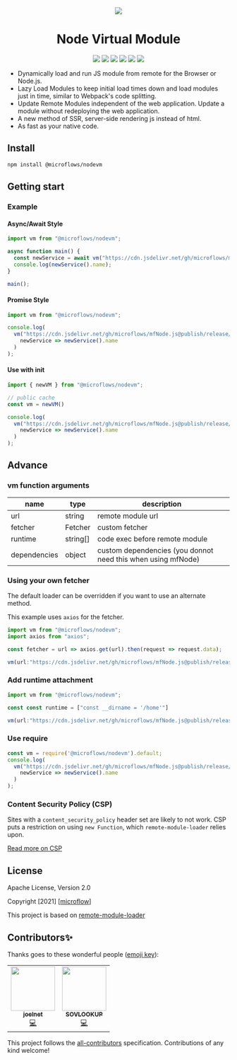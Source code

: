 
<!-- ALL-CONTRIBUTORS-BADGE:START - Do not remove or modify this section -->
<div align="center">
<img src="https://raw.githubusercontent.com/Paciolan/remote-module-loader/master/media/logo-small.png"/>
<h1>Node Virtual Module</h1>

<a href="https://img.shields.io/badge/coverage-100%25-brightgreen.svg"><img src="https://img.shields.io/badge/coverage-100%25-brightgreen.svg"/></a>
<a href="https://github.com/microflows/nodeVM/blob/master/LICENSE.txt"><img src="https://img.shields.io/github/license/microflows/nodeVM?color=379c9c&style=flat-square"/></a>
<a href="https://github.com/microflows/nodeVM"><img src="https://img.shields.io/badge/all_contributors-2-orange.svg?style=flat-square"/></a>
<a href="https://github.com/microflows/nodeVM/stargazers"><img src="https://img.shields.io/github/stars/microflows/nodeVM?color=379c9c&style=flat-square"/></a>
<a href="https://discord.com/invite/wGSABhbCzN"><img src="https://img.shields.io/discord/813599680713457665?label=chat&logo=discord&color=379c9c&style=flat-square"/></a>
<a href="https://packagephobia.now.sh/badge?p=@microflows/nodevm"><img src="https://packagephobia.now.sh/badge?p=@microflows/nodevm"/></a>
</div>
<!-- ALL-CONTRIBUTORS-BADGE:END -->

 - Dynamically load and run JS module from remote for the Browser or Node.js.
 - Lazy Load Modules to keep initial load times down and load modules just in time, similar to Webpack's code splitting.
 - Update Remote Modules independent of the web application. Update a module without redeploying the web application.
 - A new method of SSR, server-side rendering js instead of html.
 - As fast as your native code.

## Install

```bash
npm install @microflows/nodevm
```

## Getting start
### Example
#### Async/Await Style

```javascript
import vm from "@microflows/nodevm";

async function main() {
  const newService = await vm("https://cdn.jsdelivr.net/gh/microflows/mfNode.js@publish/release/index.js");
  console.log(newService().name);
}

main();
```

#### Promise Style

```javascript
import vm from "@microflows/nodevm";

console.log(
  vm("https://cdn.jsdelivr.net/gh/microflows/mfNode.js@publish/release/index.js").then(
    newService => newService().name
  )
);
```

#### Use with init

```javascript
import { newVM } from "@microflows/nodevm";

// public cache
const vm = newVM()

console.log(
  vm("https://cdn.jsdelivr.net/gh/microflows/mfNode.js@publish/release/index.js").then(
    newService => newService().name
  )
);
```

## Advance
### vm function arguments

| name         | type     | description                                                  |
| ------------ | -------- | ------------------------------------------------------------ |
| url          | string   | remote module url                                            |
| fetcher      | Fetcher  | custom fetcher                                               |
| runtime      | string[] | code exec before remote module                               |
| dependencies | object   | custom dependencies (you donnot need this when using mfNode) |

### Using your own fetcher

The default loader can be overridden if you want to use an alternate method.

This example uses `axios` for the fetcher.

```javascript
import vm from "@microflows/nodevm";
import axios from "axios";

const fetcher = url => axios.get(url).then(request => request.data);

vm(url:"https://cdn.jsdelivr.net/gh/microflows/mfNode.js@publish/release/index.js",fetcher:fetcher)
```

### Add runtime attachment

```javascript
import vm from "@microflows/nodevm";

const const runtime = ["const __dirname = '/home'"]

vm(url:"https://cdn.jsdelivr.net/gh/microflows/mfNode.js@publish/release/index.js",runtime:runtime)
```

### Use require

```javascript
const vm = require('@microflows/nodevm').default;
console.log(
  vm("https://cdn.jsdelivr.net/gh/microflows/mfNode.js@publish/release/index.js").then(
    newService => newService().name
  )
);
```

### Content Security Policy (CSP)

Sites with a `content_security_policy` header set are likely to not work. CSP puts a restriction on using `new Function`, which `remote-module-loader` relies upon.

[Read more on CSP](https://developer.chrome.com/extensions/contentSecurityPolicy)

## License

Apache License, Version 2.0

Copyright [2021] [[microflow](https://github.com/microflows/)]

This project is based on [remote-module-loader](https://github.com/Paciolan/remote-module-loader)

## Contributors✨

Thanks goes to these wonderful people ([emoji key](https://allcontributors.org/docs/en/emoji-key)):
<!-- ALL-CONTRIBUTORS-LIST:START - Do not remove or modify this section -->
<!-- prettier-ignore-start -->
<!-- markdownlint-disable -->
<table>
  <tr>
    <td align="center"><a href="http://joel.net"><img src="https://avatars.githubusercontent.com/u/742630?v=4?s=100" width="100px;" alt=""/><br /><sub><b>joelnet</b></sub></a><br /><a href="https://github.com/microflows/nodeVM/commits?author=joelnet" title="Code">💻</a></td>
   <td align="center"><a href="http://github.com/sovlookup"><img src="https://avatars.githubusercontent.com/u/53158137?v=4?s=100" width="100px;" alt=""/><br /><sub><b>SOVLOOKUP</b></sub></a><br /><a href="https://github.com/microflows/nodeVM/commits?author=sovlookup" title="Code">💻</a></td>
  </tr>
</table>

<!-- markdownlint-restore -->
<!-- prettier-ignore-end -->

<!-- ALL-CONTRIBUTORS-LIST:END -->


This project follows the [all-contributors](https://github.com/all-contributors/all-contributors) specification. Contributions of any kind welcome!
